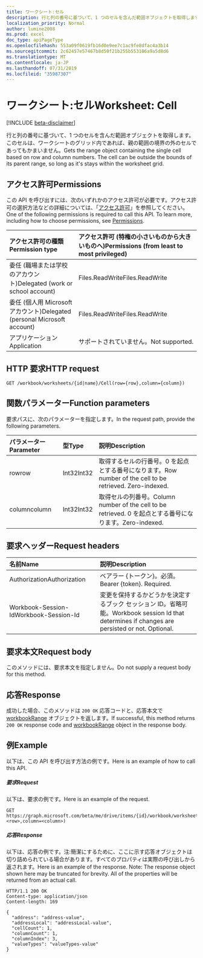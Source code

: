 ```yaml
---
title: ワークシート:セル
description: 行と列の番号に基づいて、1 つのセルを含んだ範囲オブジェクトを取得します。このセルは、ワークシートのグリッド内であれば、親の範囲の境界の外のセルであってもかまいません。
localization_priority: Normal
author: lumine2008
ms.prod: excel
doc_type: apiPageType
ms.openlocfilehash: 553a09f0619fb16d0e9ee7c1ac9fe8dfac4a3b14
ms.sourcegitcommit: 2c62457e57467b8d50f21b255b553106a9a5d8d6
ms.translationtype: MT
ms.contentlocale: ja-JP
ms.lasthandoff: 07/31/2019
ms.locfileid: "35987307"
---
```

# <a name="worksheet-cell"></a><span data-ttu-id="8a51a-104">ワークシート:セル</span><span class="sxs-lookup"><span data-stu-id="8a51a-104">Worksheet: Cell</span></span>

[!INCLUDE [beta-disclaimer](../../includes/beta-disclaimer.md)]

<span data-ttu-id="8a51a-p102">行と列の番号に基づいて、1 つのセルを含んだ範囲オブジェクトを取得します。このセルは、ワークシートのグリッド内であれば、親の範囲の境界の外のセルであってもかまいません。</span><span class="sxs-lookup"><span data-stu-id="8a51a-p102">Gets the range object containing the single cell based on row and column numbers. The cell can be outside the bounds of its parent range, so long as it's stays within the worksheet grid.</span></span>
## <a name="permissions"></a><span data-ttu-id="8a51a-107">アクセス許可</span><span class="sxs-lookup"><span data-stu-id="8a51a-107">Permissions</span></span>
<span data-ttu-id="8a51a-p103">この API を呼び出すには、次のいずれかのアクセス許可が必要です。アクセス許可の選択方法などの詳細については、「[アクセス許可](/graph/permissions-reference)」を参照してください。</span><span class="sxs-lookup"><span data-stu-id="8a51a-p103">One of the following permissions is required to call this API. To learn more, including how to choose permissions, see [Permissions](/graph/permissions-reference).</span></span>

|<span data-ttu-id="8a51a-110">アクセス許可の種類</span><span class="sxs-lookup"><span data-stu-id="8a51a-110">Permission type</span></span>      | <span data-ttu-id="8a51a-111">アクセス許可 (特権の小さいものから大きいものへ)</span><span class="sxs-lookup"><span data-stu-id="8a51a-111">Permissions (from least to most privileged)</span></span>              |
|:--------------------|:---------------------------------------------------------|
|<span data-ttu-id="8a51a-112">委任 (職場または学校のアカウント)</span><span class="sxs-lookup"><span data-stu-id="8a51a-112">Delegated (work or school account)</span></span> | <span data-ttu-id="8a51a-113">Files.ReadWrite</span><span class="sxs-lookup"><span data-stu-id="8a51a-113">Files.ReadWrite</span></span>    |
|<span data-ttu-id="8a51a-114">委任 (個人用 Microsoft アカウント)</span><span class="sxs-lookup"><span data-stu-id="8a51a-114">Delegated (personal Microsoft account)</span></span> | <span data-ttu-id="8a51a-115">Files.ReadWrite</span><span class="sxs-lookup"><span data-stu-id="8a51a-115">Files.ReadWrite</span></span>    |
|<span data-ttu-id="8a51a-116">アプリケーション</span><span class="sxs-lookup"><span data-stu-id="8a51a-116">Application</span></span> | <span data-ttu-id="8a51a-117">サポートされていません。</span><span class="sxs-lookup"><span data-stu-id="8a51a-117">Not supported.</span></span> |

## <a name="http-request"></a><span data-ttu-id="8a51a-118">HTTP 要求</span><span class="sxs-lookup"><span data-stu-id="8a51a-118">HTTP request</span></span>
<!-- { "blockType": "ignored" } -->
```http
GET /workbook/worksheets/{id|name}/Cell(row={row},column={column})

```

## <a name="function-parameters"></a><span data-ttu-id="8a51a-119">関数パラメーター</span><span class="sxs-lookup"><span data-stu-id="8a51a-119">Function parameters</span></span>
<span data-ttu-id="8a51a-120">要求パスに、次のパラメーターを指定します。</span><span class="sxs-lookup"><span data-stu-id="8a51a-120">In the request path, provide the following parameters.</span></span>

| <span data-ttu-id="8a51a-121">パラメーター</span><span class="sxs-lookup"><span data-stu-id="8a51a-121">Parameter</span></span>    | <span data-ttu-id="8a51a-122">型</span><span class="sxs-lookup"><span data-stu-id="8a51a-122">Type</span></span>   |<span data-ttu-id="8a51a-123">説明</span><span class="sxs-lookup"><span data-stu-id="8a51a-123">Description</span></span>|
|:---------------|:--------|:----------|
|<span data-ttu-id="8a51a-124">row</span><span class="sxs-lookup"><span data-stu-id="8a51a-124">row</span></span>|<span data-ttu-id="8a51a-125">Int32</span><span class="sxs-lookup"><span data-stu-id="8a51a-125">Int32</span></span>|<span data-ttu-id="8a51a-p104">取得するセルの行番号。0 を起点とする番号になります。</span><span class="sxs-lookup"><span data-stu-id="8a51a-p104">Row number of the cell to be retrieved. Zero-indexed.</span></span>|
|<span data-ttu-id="8a51a-128">column</span><span class="sxs-lookup"><span data-stu-id="8a51a-128">column</span></span>|<span data-ttu-id="8a51a-129">Int32</span><span class="sxs-lookup"><span data-stu-id="8a51a-129">Int32</span></span>|<span data-ttu-id="8a51a-130">取得セルの列番号。</span><span class="sxs-lookup"><span data-stu-id="8a51a-130">Column number of the cell to be retrieved.</span></span> <span data-ttu-id="8a51a-131">0 を起点とする番号になります。</span><span class="sxs-lookup"><span data-stu-id="8a51a-131">Zero-indexed.</span></span>|

## <a name="request-headers"></a><span data-ttu-id="8a51a-132">要求ヘッダー</span><span class="sxs-lookup"><span data-stu-id="8a51a-132">Request headers</span></span>
| <span data-ttu-id="8a51a-133">名前</span><span class="sxs-lookup"><span data-stu-id="8a51a-133">Name</span></span>       | <span data-ttu-id="8a51a-134">説明</span><span class="sxs-lookup"><span data-stu-id="8a51a-134">Description</span></span>|
|:---------------|:----------|
| <span data-ttu-id="8a51a-135">Authorization</span><span class="sxs-lookup"><span data-stu-id="8a51a-135">Authorization</span></span>  | <span data-ttu-id="8a51a-p106">ベアラー {トークン}。必須。</span><span class="sxs-lookup"><span data-stu-id="8a51a-p106">Bearer {token}. Required.</span></span> |
| <span data-ttu-id="8a51a-138">Workbook-Session-Id</span><span class="sxs-lookup"><span data-stu-id="8a51a-138">Workbook-Session-Id</span></span>  | <span data-ttu-id="8a51a-p107">変更を保持するかどうかを決定するブック セッション ID。省略可能。</span><span class="sxs-lookup"><span data-stu-id="8a51a-p107">Workbook session Id that determines if changes are persisted or not. Optional.</span></span>|

## <a name="request-body"></a><span data-ttu-id="8a51a-141">要求本文</span><span class="sxs-lookup"><span data-stu-id="8a51a-141">Request body</span></span>
<span data-ttu-id="8a51a-142">このメソッドには、要求本文を指定しません。</span><span class="sxs-lookup"><span data-stu-id="8a51a-142">Do not supply a request body for this method.</span></span>

## <a name="response"></a><span data-ttu-id="8a51a-143">応答</span><span class="sxs-lookup"><span data-stu-id="8a51a-143">Response</span></span>

<span data-ttu-id="8a51a-144">成功した場合、このメソッドは `200 OK` 応答コードと、応答本文で [workbookRange](../resources/workbookrange.md) オブジェクトを返します。</span><span class="sxs-lookup"><span data-stu-id="8a51a-144">If successful, this method returns `200 OK` response code and [workbookRange](../resources/workbookrange.md) object in the response body.</span></span>

## <a name="example"></a><span data-ttu-id="8a51a-145">例</span><span class="sxs-lookup"><span data-stu-id="8a51a-145">Example</span></span>
<span data-ttu-id="8a51a-146">以下は、この API を呼び出す方法の例です。</span><span class="sxs-lookup"><span data-stu-id="8a51a-146">Here is an example of how to call this API.</span></span>
##### <a name="request"></a><span data-ttu-id="8a51a-147">要求</span><span class="sxs-lookup"><span data-stu-id="8a51a-147">Request</span></span>
<span data-ttu-id="8a51a-148">以下は、要求の例です。</span><span class="sxs-lookup"><span data-stu-id="8a51a-148">Here is an example of the request.</span></span>
<!-- {
  "blockType": "request",
  "name": "worksheet_cell"
}-->
```http
GET https://graph.microsoft.com/beta/me/drive/items/{id}/workbook/worksheets/{id|name}/Cell(row=<row>,column=<column>)
```

##### <a name="response"></a><span data-ttu-id="8a51a-149">応答</span><span class="sxs-lookup"><span data-stu-id="8a51a-149">Response</span></span>
<span data-ttu-id="8a51a-p108">以下は、応答の例です。注:簡潔にするために、ここに示す応答オブジェクトは切り詰められている場合があります。すべてのプロパティは実際の呼び出しから返されます。</span><span class="sxs-lookup"><span data-stu-id="8a51a-p108">Here is an example of the response. Note: The response object shown here may be truncated for brevity. All of the properties will be returned from an actual call.</span></span>
<!-- {
  "blockType": "response",
  "truncated": true,
  "@odata.type": "microsoft.graph.workbookRange"
} -->
```http
HTTP/1.1 200 OK
Content-type: application/json
Content-length: 169

{
  "address": "address-value",
  "addressLocal": "addressLocal-value",
  "cellCount": 1,
  "columnCount": 1,
  "columnIndex": 3,
  "valueTypes": "valueTypes-value"
}
```

<!-- uuid: 8fcb5dbc-d5aa-4681-8e31-b001d5168d79
2015-10-25 14:57:30 UTC -->
<!--
{
  "type": "#page.annotation",
  "description": "Worksheet: Cell",
  "keywords": "",
  "section": "documentation",
  "tocPath": "",
  "suppressions": []
}
-->
